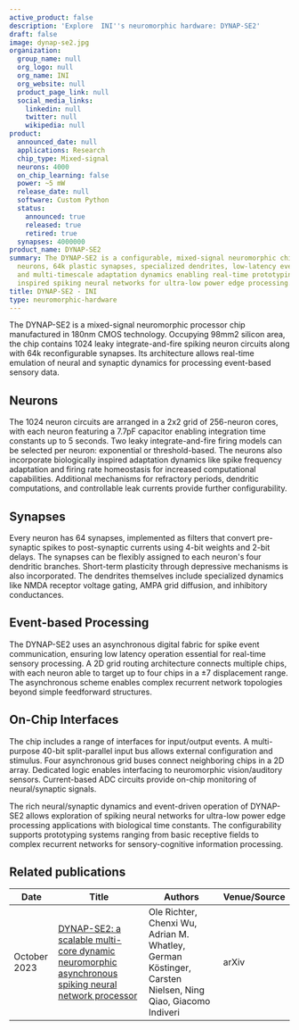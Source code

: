 ```yaml
---
active_product: false
description: 'Explore  INI''s neuromorphic hardware: DYNAP-SE2'
draft: false
image: dynap-se2.jpg
organization:
  group_name: null
  org_logo: null
  org_name: INI
  org_website: null
  product_page_link: null
  social_media_links:
    linkedin: null
    twitter: null
    wikipedia: null
product:
  announced_date: null
  applications: Research
  chip_type: Mixed-signal
  neurons: 4000
  on_chip_learning: false
  power: ~5 mW
  release_date: null
  software: Custom Python
  status:
    announced: true
    released: true
    retired: true
  synapses: 4000000
product_name: DYNAP-SE2
summary: The DYNAP-SE2 is a configurable, mixed-signal neuromorphic chip with 1024
  neurons, 64k plastic synapses, specialized dendrites, low-latency event routing,
  and multi-timescale adaptation dynamics enabling real-time prototyping of biologically
  inspired spiking neural networks for ultra-low power edge processing.
title: DYNAP-SE2 - INI
type: neuromorphic-hardware
---
```


The DYNAP-SE2 is a mixed-signal neuromorphic processor chip manufactured in 180nm CMOS technology. Occupying 98mm2 silicon area, the chip contains 1024 leaky integrate-and-fire spiking neuron circuits along with 64k reconfigurable synapses. Its architecture allows real-time emulation of neural and synaptic dynamics for processing event-based sensory data.

## Neurons
The 1024 neuron circuits are arranged in a 2x2 grid of 256-neuron cores, with each neuron featuring a 7.7pF capacitor enabling integration time constants up to 5 seconds. Two leaky integrate-and-fire firing models can be selected per neuron: exponential or threshold-based. The neurons also incorporate biologically inspired adaptation dynamics like spike frequency adaptation and firing rate homeostasis for increased computational capabilities. Additional mechanisms for refractory periods, dendritic computations, and controllable leak currents provide further configurability. 

## Synapses
Every neuron has 64 synapses, implemented as filters that convert pre-synaptic spikes to post-synaptic currents using 4-bit weights and 2-bit delays. The synapses can be flexibly assigned to each neuron's four dendritic branches. Short-term plasticity through depressive mechanisms is also incorporated. The dendrites themselves include specialized dynamics like NMDA receptor voltage gating, AMPA grid diffusion, and inhibitory conductances.

## Event-based Processing 
The DYNAP-SE2 uses an asynchronous digital fabric for spike event communication, ensuring low latency operation essential for real-time sensory processing. A 2D grid routing architecture connects multiple chips, with each neuron able to target up to four chips in a ±7 displacement range. The asynchronous scheme enables complex recurrent network topologies beyond simple feedforward structures. 

## On-Chip Interfaces
The chip includes a range of interfaces for input/output events. A multi-purpose 40-bit split-parallel input bus allows external configuration and stimulus. Four asynchronous grid buses connect neighboring chips in a 2D array. Dedicated logic enables interfacing to neuromorphic vision/auditory sensors. Current-based ADC circuits provide on-chip monitoring of neural/synaptic signals.  

The rich neural/synaptic dynamics and event-driven operation of DYNAP-SE2 allows exploration of spiking neural networks for ultra-low power edge processing applications with biological time constants. The configurability supports prototyping systems ranging from basic receptive fields to complex recurrent networks for sensory-cognitive information processing.

## Related publications

| Date | Title | Authors  | Venue/Source |
|------|-------|----------|------------- |
| October 2023 | [DYNAP-SE2: a scalable multi-core dynamic neuromorphic asynchronous spiking neural network processor](https://arxiv.org/abs/2310.00564) | Ole Richter, Chenxi Wu, Adrian M. Whatley, German Köstinger, Carsten Nielsen, Ning Qiao, Giacomo Indiveri | arXiv |
